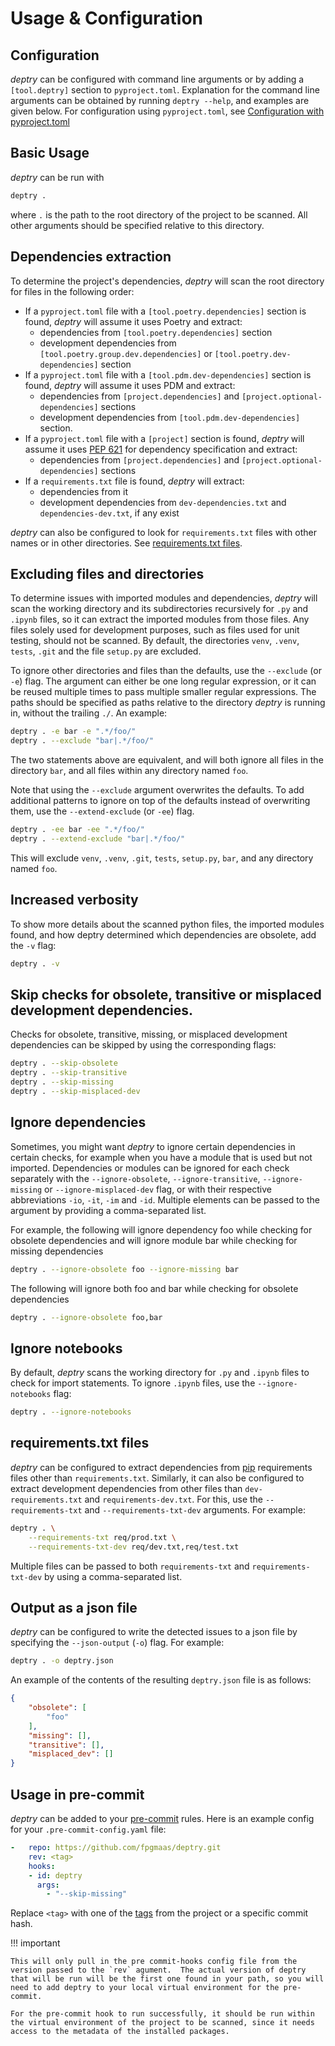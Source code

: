 # Usage & Configuration

## Configuration

_deptry_ can be configured with command line arguments or by adding a `[tool.deptry]` section to `pyproject.toml`. Explanation for the command line arguments can
be obtained by running `deptry --help`, and examples are given below. For configuration using `pyproject.toml`, see [Configuration with pyproject.toml](./pyproject-toml.md)


## Basic Usage

_deptry_ can be run with

```sh
deptry .
```

where `.` is the path to the root directory of the project to be scanned. All other arguments should be specified relative to this directory.

## Dependencies extraction

To determine the project's dependencies, _deptry_ will scan the root directory for files in the following order:

- If a `pyproject.toml` file with a `[tool.poetry.dependencies]` section is found, _deptry_ will assume it uses Poetry and extract:
    - dependencies from `[tool.poetry.dependencies]` section
    - development dependencies from `[tool.poetry.group.dev.dependencies]` or `[tool.poetry.dev-dependencies]` section
- If a `pyproject.toml` file with a `[tool.pdm.dev-dependencies]` section is found, _deptry_ will assume it uses PDM and extract:
    - dependencies from `[project.dependencies]` and `[project.optional-dependencies]` sections
    - development dependencies from `[tool.pdm.dev-dependencies]` section.
- If a `pyproject.toml` file with a `[project]` section is found, _deptry_ will assume it uses [PEP 621](https://peps.python.org/pep-0621/) for dependency specification and extract:
    - dependencies from `[project.dependencies]` and `[project.optional-dependencies]` sections
- If a `requirements.txt` file is found, _deptry_ will extract:
    - dependencies from it
    - development dependencies from `dev-dependencies.txt` and `dependencies-dev.txt`, if any exist

_deptry_ can also be configured to look for `requirements.txt` files with other names or in other directories. See [requirements.txt files](#requirementstxt-files).

## Excluding files and directories

To determine issues with imported modules and dependencies, _deptry_ will scan the working directory and its subdirectories recursively for `.py` and `.ipynb` files, so it can
extract the imported modules from those files. Any files solely used for development purposes, such as files used for unit testing, should not be scanned. By default, the directories
`venv`, `.venv`, `tests`, `.git` and the file `setup.py` are excluded.

To ignore other directories and files than the defaults, use the `--exclude` (or `-e`) flag. The argument can either be one long regular expression, or it can be reused multiple times to pass multiple smaller regular expressions. The paths should be specified as paths relative to the directory _deptry_ is running in, without the trailing `./`. An example:

```sh
deptry . -e bar -e ".*/foo/"
deptry . --exclude "bar|.*/foo/"
```

The two statements above are equivalent, and will both ignore all files in the directory `bar`, and all files within any directory named `foo`.

Note that using the `--exclude` argument overwrites the defaults. To add additional patterns to ignore
on top of the defaults instead of overwriting them, use the `--extend-exclude` (or `-ee`) flag.

```sh
deptry . -ee bar -ee ".*/foo/"
deptry . --extend-exclude "bar|.*/foo/"
```

This will exclude `venv`, `.venv`, `.git`, `tests`, `setup.py`, `bar`, and any directory named `foo`.

## Increased verbosity

To show more details about the scanned python files, the imported modules found, and how deptry determined which dependencies are obsolete, add the `-v` flag:

```sh
deptry . -v
```

## Skip checks for obsolete, transitive or misplaced development dependencies.

Checks for obsolete, transitive, missing, or misplaced development dependencies can be skipped by using the corresponding flags:

```sh
deptry . --skip-obsolete
deptry . --skip-transitive
deptry . --skip-missing
deptry . --skip-misplaced-dev
```

## Ignore dependencies

Sometimes, you might want _deptry_ to ignore certain dependencies in certain checks, for example when you have a module that is used but not imported.
Dependencies or modules can be ignored for each check separately with the `--ignore-obsolete`, `--ignore-transitive`, `--ignore-missing` or `--ignore-misplaced-dev` flag, or with their
respective abbreviations `-io`, `-it`, `-im` and `-id`. Multiple elements can be passed to the argument by providing a comma-separated list.

For example, the following will ignore dependency foo while checking for obsolete dependencies and
will ignore module bar while checking for missing dependencies

```sh
deptry . --ignore-obsolete foo --ignore-missing bar
```

The following  will ignore both foo and bar while checking for obsolete dependencies

```sh
deptry . --ignore-obsolete foo,bar
```

## Ignore notebooks

By default, _deptry_ scans the working directory for `.py` and `.ipynb` files to check for import statements. To ignore `.ipynb` files, use the `--ignore-notebooks` flag:

```sh
deptry . --ignore-notebooks
```

## requirements.txt files

_deptry_ can be configured to extract dependencies from [pip](https://pip.pypa.io/en/stable/user_guide/) requirements files other than `requirements.txt`. Similarly,
it can also be configured to extract development dependencies from other files than `dev-requirements.txt` and `requirements-dev.txt`. For this, use the `--requirements-txt` and
`--requirements-txt-dev` arguments. For example:

```sh
deptry . \
    --requirements-txt req/prod.txt \
    --requirements-txt-dev req/dev.txt,req/test.txt
```

Multiple files can be passed to both `requirements-txt` and `requirements-txt-dev` by using a comma-separated list.

## Output as a json file

_deptry_ can be configured to write the detected issues to a json file by specifying the `--json-output` (`-o`) flag. For example:

```sh
deptry . -o deptry.json
```

An example of the contents of the resulting `deptry.json` file is as follows:

```json
{
    "obsolete": [
        "foo"
    ],
    "missing": [],
    "transitive": [],
    "misplaced_dev": []
}
```

## Usage in pre-commit

_deptry_ can be added to your [pre-commit](https://pre-commit.com/) rules. Here is
an example config for your `.pre-commit-config.yaml` file:

```yaml
-   repo: https://github.com/fpgmaas/deptry.git
    rev: <tag>
    hooks:
    - id: deptry
      args:
        - "--skip-missing"
```

Replace `<tag>` with one of the [tags](https://github.com/fpgmaas/deptry/tags) from the
project or a specific commit hash.

!!! important

    This will only pull in the pre commit-hooks config file from the version passed to the `rev` agument.  The actual version of deptry that will be run will be the first one found in your path, so you will need to add deptry to your local virtual environment for the pre-commit.

    For the pre-commit hook to run successfully, it should be run within the virtual environment of the project to be scanned, since it needs access to the metadata of the installed packages.
